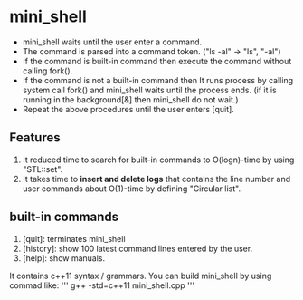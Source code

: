 # mini_shell

 - mini_shell waits until the user enter a command.  
 - The command is parsed into a command token. ("ls -al" -> "ls", "-al")  
 - If the command is built-in command then execute the command without calling fork().  
 - If the command is not a built-in command then It runs process by calling system call fork() and mini_shell waits until the process ends.
    (if it is running in the background[&] then mini_shell do not wait.)
 - Repeat the above procedures until the user enters [quit].

 ## Features
   1. It reduced time to search for built-in commands to O(logn)-time by using "STL::set".
   2. It takes time to **insert and delete logs** that contains the line number and user commands
      about O(1)-time by defining "Circular list".
 
 ## built-in commands
  1. [quit]: terminates mini_shell
  2. [history]: show 100 latest command lines entered by the user.
  3. [help]: show manuals.


It contains c++11 syntax / grammars. You can build mini_shell by using commad like:
'''
g++ -std=c++11 mini_shell.cpp
'''
